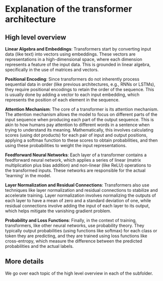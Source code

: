 # Explanation of the transformer architecture

## High level overview

**Linear Algebra and Embeddings**: Transformers start by converting input data (like text) into vectors using embeddings. These vectors are representations in a high-dimensional space, where each dimension represents a feature of the input data. This is grounded in linear algebra, specifically in the use of matrices and vectors.

**Positional Encoding**: Since transformers do not inherently process sequential data in order (like previous architectures, e.g., RNNs or LSTMs), they require positional encodings to retain the order of the sequence. This is usually done by adding a vector to each input embedding, which represents the position of each element in the sequence.

**Attention Mechanism**: The core of a transformer is its attention mechanism. The attention mechanism allows the model to focus on different parts of the input sequence when producing each part of the output sequence. This is akin to how humans pay attention to different words in a sentence when trying to understand its meaning. Mathematically, this involves calculating scores (using dot products) for each pair of input and output positions, applying a softmax function to these scores to obtain probabilities, and then using these probabilities to weight the input representations.

**Feedforward Neural Networks**: Each layer of a transformer contains a feedforward neural network, which applies a series of linear (matrix multiplication plus bias addition) and non-linear (like ReLU) operations to the transformed inputs. These networks are responsible for the actual 'learning' in the model.

**Layer Normalization and Residual Connections**: Transformers also use techniques like layer normalization and residual connections to stabilize and accelerate training. Layer normalization involves normalizing the outputs of each layer to have a mean of zero and a standard deviation of one, while residual connections involve adding the input of each layer to its output, which helps mitigate the vanishing gradient problem.

**Probability and Loss Functions**: Finally, in the context of training, transformers, like other neural networks, use probability theory. They typically output probabilities (using functions like softmax) for each class or token they are predicting, and they are trained using loss functions like cross-entropy, which measure the difference between the predicted probabilities and the actual labels.

## More details

We go over each topic of the high level overview in each of the subfolder.